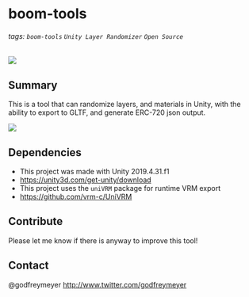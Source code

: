 # boom-tools
###### tags: `boom-tools` `Unity Layer Randomizer` `Open Source`

![](https://i.imgur.com/pYkqt1h.png)

## Summary
This is a tool that can randomize layers, and materials in Unity, with the ability to export to GLTF, and generate ERC-720 json output. 

![](https://i.imgur.com/A6SNLTk.png)



## Dependencies
- This project was made with Unity 2019.4.31.f1 
- https://unity3d.com/get-unity/download
- This project uses the `uniVRM` package for runtime VRM export
- https://github.com/vrm-c/UniVRM

## Contribute
Please let me know if there is anyway to improve this tool! 

## Contact
@godfreymeyer http://www.twitter.com/godfreymeyer
